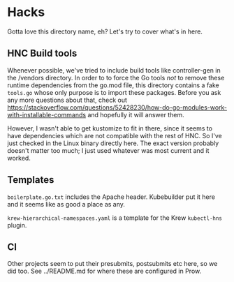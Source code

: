 # Hacks

Gotta love this directory name, eh? Let's try to cover what's in here.

## HNC Build tools

Whenever possible, we've tried to include build tools like controller-gen in the
/vendors directory. In order to to force the Go tools _not_ to remove these
runtime dependencies from the go.mod file, this directory contains a fake
`tools.go` whose only purpose is to import these packages. Before you ask any
more questions about that, check out
https://stackoverflow.com/questions/52428230/how-do-go-modules-work-with-installable-commands
and hopefully it will answer them.

However, I wasn't able to get kustomize to fit in there, since it seems to have
dependencies which are not compatible with the rest of HNC. So I've just checked
in the Linux binary directly here. The exact version probably doesn't matter too
much; I just used whatever was most current and it worked.

## Templates

`boilerplate.go.txt` includes the Apache header. Kubebuilder put it here and it
seems like as good a place as any.

`krew-hierarchical-namespaces.yaml` is a template for the Krew `kubectl-hns`
plugin.

## CI

Other projects seem to put their presubmits, postsubmits etc here, so we did
too. See ../README.md for where these are configured in Prow.
